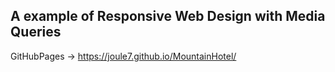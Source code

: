 ## A example of Responsive Web Design with Media Queries
GitHubPages -> https://joule7.github.io/MountainHotel/
